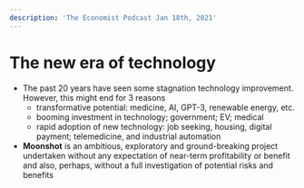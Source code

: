 ```yaml
---
description: 'The Economist Podcast Jan 18th, 2021'
---
```


# The new era of technology

* The past 20 years have seen some stagnation technology improvement. However, this might end for 3 reasons
  * transformative potential: medicine, AI, GPT-3, renewable energy, etc.
  * booming investment in technology; government; EV; medical 
  * rapid adoption of new technology: job seeking, housing, digital payment; telemedicine, and industrial  automation 
* **Moonshot** is an ambitious, exploratory and ground-breaking project undertaken without any expectation of near-term profitability or benefit and also, perhaps, without a full investigation of potential risks and benefits



